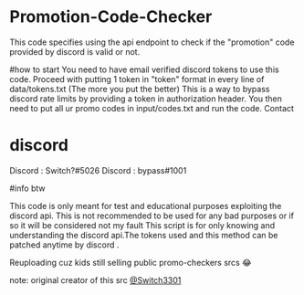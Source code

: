 # Promotion-Code-Checker

This code specifies using the api endpoint to check if the "promotion" code provided by discord is valid or not.

#how to start
You need to have email verified discord tokens to use this code. Proceed with putting 1 token in "token" format in every line of data/tokens.txt (The more you put the better) This is a way to bypass discord rate limits by providing a token in authorization header. You then need to put all ur promo codes in input/codes.txt and run the code.
Contact

# discord
Discord : Switch?#5026
Discord : bypass#1001

#info btw

This code is only meant for test and educational purposes exploiting the discord api. This is not recommended to be used for any bad purposes or if so it will be considered not my fault This script is for only knowing and understanding the discord api.The tokens used and this method can be patched anytime by discord .

Reuploading cuz kids still selling public promo-checkers srcs 😂

note: original creator of this src [@Switch3301](https://github.com/Switch3301)

